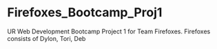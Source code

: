 # Firefoxes_Bootcamp_Proj1
UR Web Development Bootcamp Project 1 for Team Firefoxes.
Firefoxes consists of Dylon, Tori, Deb